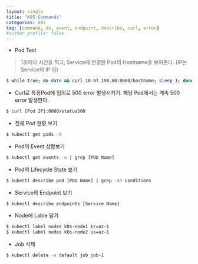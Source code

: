 ```yaml
---
layout: single
title: "K8S Commands"
categories: k8s
tag: [command, do, event, endpoint, describe, curl, error]
#author_profile: false
---
```




- Pod Test

> 1초마다 시간을 찍고, Service에 연결된 Pod의 Hostname을 보여준다. (IP는 Service의 IP 임)

```bash
$ while true; do date && curl 10.97.190.80:8080/hostname; sleep 1; done
```

- Curl로 특정Pod에 임의로 500 error 발생시키기. 해당 Pod에서는 계속 500 error 발생한다.

```bash
$ curl [Pod IP]:8080/status500
```

- 전체 Pod 현황 보기

```bash
$ kubectl get pods -A
```

- Pod의 Event 상황보기

```bash
$ kubectl get events -w | grep [POD Name]
```

- Pod의 Lifecycle State 보기

```bash
$ kubectl describe pod [POD Name] | grep -A5 Conditions
```

- Service의 Endpoint 보기

```bash
$ kubectl describe endpoints [Service Name]
```

* Node에 Lable 달기

```bash
$ kubectl label nodes k8s-node1 kr=az-1
$ kubectl label nodes k8s-node2 us=az-1
```

* Job 삭제

```bash
$ kubectl delete -n default job job-1
```

